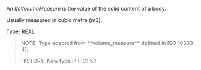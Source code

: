 An _IfcVolumeMeasure_ is the value of the solid content of a body.

Usually measured in cubic metre (m3).

Type: REAL

> NOTE&nbsp; Type adapted from \*\*volume_measure\*\* defined in ISO 10303-41.

> HISTORY&nbsp; New type in IFC1.5.1.
